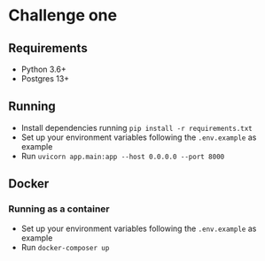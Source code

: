 # Challenge one

## Requirements
* Python 3.6+
* Postgres 13+

## Running
* Install dependencies running `pip install -r requirements.txt`
* Set up your environment variables following the `.env.example` as example
* Run `uvicorn app.main:app --host 0.0.0.0 --port 8000`

## Docker
### Running as a container
* Set up your environment variables following the `.env.example` as example
* Run `docker-composer up`
